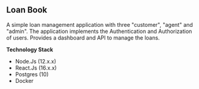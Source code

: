 ## Loan Book

A simple loan management application with three "customer", "agent" and "admin". The application implements the Authentication and Authorization of users. Provides a dashboard and API to manage the loans.

**Technology Stack**

- Node.Js (12.x.x)
- React.Js (16.x.x)
- Postgres (10)
- Docker
